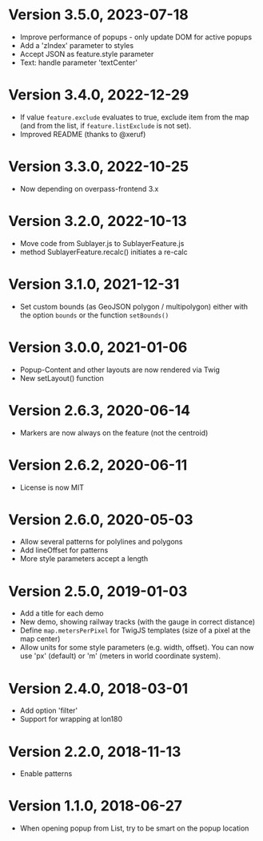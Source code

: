 Version 3.5.0, 2023-07-18
=========================
* Improve performance of popups - only update DOM for active popups
* Add a 'zIndex' parameter to styles
* Accept JSON as feature.style parameter
* Text: handle parameter 'textCenter'

Version 3.4.0, 2022-12-29
=========================
* If value `feature.exclude` evaluates to true, exclude item from the map (and from the list, if `feature.listExclude` is not set).
* Improved README (thanks to @xeruf)

Version 3.3.0, 2022-10-25
=========================
* Now depending on overpass-frontend 3.x

Version 3.2.0, 2022-10-13
=========================
* Move code from Sublayer.js to SublayerFeature.js
* method SublayerFeature.recalc() initiates a re-calc

Version 3.1.0, 2021-12-31
=========================
* Set custom bounds (as GeoJSON polygon / multipolygon) either with the option `bounds` or the function `setBounds()`

Version 3.0.0, 2021-01-06
=========================
* Popup-Content and other layouts are now rendered via Twig
* New setLayout() function

Version 2.6.3, 2020-06-14
=========================
* Markers are now always on the feature (not the centroid)

Version 2.6.2, 2020-06-11
=========================
* License is now MIT

Version 2.6.0, 2020-05-03
=========================
* Allow several patterns for polylines and polygons
* Add lineOffset for patterns
* More style parameters accept a length

Version 2.5.0, 2019-01-03
=========================
* Add a title for each demo
* New demo, showing railway tracks (with the gauge in correct distance)
* Define `map.metersPerPixel` for TwigJS templates (size of a pixel at the map center)
* Allow units for some style parameters (e.g. width, offset). You can now use 'px' (default) or 'm' (meters in world coordinate system).

Version 2.4.0, 2018-03-01
=========================
* Add option 'filter'
* Support for wrapping at lon180

Version 2.2.0, 2018-11-13
=========================
* Enable patterns

Version 1.1.0, 2018-06-27
=========================
* When opening popup from List, try to be smart on the popup location
